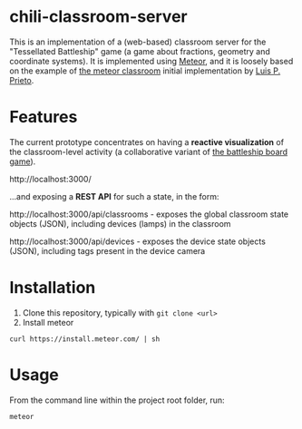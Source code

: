 # chili-classroom-server

This is an implementation of a (web-based) classroom server for the "Tessellated Battleship" game (a game about fractions, geometry and coordinate systems). It is implemented using [Meteor](https://www.meteor.com/), and it is loosely based on the example of [the meteor classroom](https://github.com/lprisan/meteor-classroom) initial implementation by [Luis P. Prieto](https://github.com/lprisan).

# Features
The current prototype concentrates on having a **reactive visualization** of the classroom-level activity (a collaborative variant of [the battleship board game](http://en.wikipedia.org/wiki/Battleship_%28game%29)).

http://localhost:3000/

...and exposing a **REST API** for such a state, in the form:

http://localhost:3000/api/classrooms - exposes the global classroom state objects (JSON), including devices (lamps) in the classroom

http://localhost:3000/api/devices - exposes the device state objects (JSON), including tags present in the device camera

# Installation

1. Clone this repository, typically with `git clone <url>`
2. Install meteor
```
curl https://install.meteor.com/ | sh
```


# Usage
From the command line within the project root folder, run:

```
meteor
```
